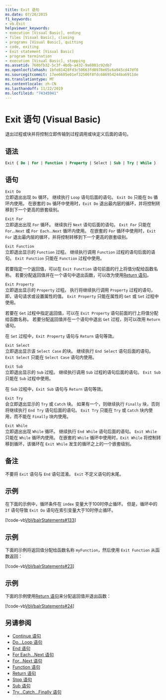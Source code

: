 ```yaml
---
title: Exit 语句
ms.date: 07/20/2015
f1_keywords:
- vb.Exit
helpviewer_keywords:
- execution [Visual Basic], ending
- files [Visual Basic], closing
- programs [Visual Basic], quitting
- code, exiting
- Exit statement [Visual Basic]
- program termination
- execution [Visual Basic], stopping
ms.assetid: 760bfb32-5c3f-4bdb-a432-9a6001c92db7
ms.openlocfilehash: 1bfe81428fd3c50663fd8978e05c6a945cd47df8
ms.sourcegitcommit: 17ee6605e01ef32506f8fdc686954244ba6911de
ms.translationtype: MT
ms.contentlocale: zh-CN
ms.lasthandoff: 11/22/2019
ms.locfileid: "74345941"
---
```

# <a name="exit-statement-visual-basic"></a>Exit 语句 (Visual Basic)

退出过程或块并将控制立即传输到过程调用或块定义后面的语句。

## <a name="syntax"></a>语法

```vb
Exit { Do | For | Function | Property | Select | Sub | Try | While }
```

## <a name="statements"></a>语句

 `Exit Do`  
 立即退出出现 `Do` 循环。 继续执行 `Loop` 语句后面的语句。 `Exit Do` 只能在 `Do` 循环内使用。 在嵌套的 `Do` 循环中使用时，`Exit Do` 退出最内层的循环，并将控制转移到下一个更高的嵌套级别。

 `Exit For`  
 立即退出出现 `For` 循环。 继续执行 `Next` 语句后面的语句。 `Exit For` 只能在 `For`...`Next` 或 `For Each`...`Next` 循环内使用。 在嵌套的 `For` 循环中使用时，`Exit For` 退出最内层的循环，并将控制转移到下一个更高的嵌套级别。

 `Exit Function`  
 立即退出显示的 `Function` 过程。 继续执行调用 `Function` 过程的语句后面的语句。 `Exit Function` 只能在 `Function` 过程中使用。

 若要指定一个返回值，可以在 `Exit Function` 语句前面的行上将值分配给函数名称。 若要分配返回值并在一个语句中退出函数，可以改为使用[Return 语句](return-statement.md)。

 `Exit Property`  
 立即退出显示的 `Property` 过程。 执行将继续执行调用 `Property` 过程的语句，即，语句请求或设置属性的值。 `Exit Property` 只能在属性的 `Get` 或 `Set` 过程中使用。

 若要在 `Get` 过程中指定返回值，可以在 `Exit Property` 语句前面的行上将值分配给函数名称。 若要分配返回值并在一个语句中退出 `Get` 过程，则可以改用 `Return` 语句。

 在 `Set` 过程中，`Exit Property` 语句与 `Return` 语句等效。

 `Exit Select`  
 立即退出显示该 `Select Case` 的块。 继续执行 `End Select` 语句后面的语句。 `Exit Select` 只能在 `Select Case` 语句内使用。

 `Exit Sub`  
 立即退出显示的 `Sub` 过程。 继续执行调用 `Sub` 过程的语句后面的语句。 `Exit Sub` 只能在 `Sub` 过程中使用。

 在 `Sub` 过程中，`Exit Sub` 语句与 `Return` 语句等效。

 `Exit Try`  
 会立即退出显示的 `Try` 或 `Catch` 块。 如果有一个，则继续执行 `Finally` 块，否则将继续执行 `End Try` 语句后面的语句。 `Exit Try` 只能在 `Try` 或 `Catch` 块内使用，而不能在 `Finally` 块内使用。

 `Exit While`  
 立即退出出现 `While` 循环。 继续执行 `End While` 语句后面的语句。 `Exit While` 只能在 `While` 循环内使用。 在嵌套的 `While` 循环中使用时，`Exit While` 将控制转移到循环，该循环在 `Exit While` 发生的循环之上的一个嵌套级别。

## <a name="remarks"></a>备注

不要将 `Exit` 语句与 `End` 语句混淆。 `Exit` 不定义语句的末尾。

## <a name="example"></a>示例

在下面的示例中，循环条件在 `index` 变量大于100时停止循环。 但是，循环中的 `If` 语句导致 `Exit Do` 语句在索引变量大于10时停止循环。

[!code-vb[VbVbalrStatements#133](~/samples/snippets/visualbasic/VS_Snippets_VBCSharp/VbVbalrStatements/VB/class10.vb#133)]

## <a name="example"></a>示例

下面的示例将返回值分配给函数名称 `myFunction`，然后使用 `Exit Function` 从函数返回：

[!code-vb[VbVbalrStatements#23](~/samples/snippets/visualbasic/VS_Snippets_VBCSharp/VbVbalrStatements/VB/Class1.vb#23)]

## <a name="example"></a>示例

下面的示例使用[Return 语句](return-statement.md)来分配返回值并退出函数：

[!code-vb[VbVbalrStatements#24](~/samples/snippets/visualbasic/VS_Snippets_VBCSharp/VbVbalrStatements/VB/Class1.vb#24)]

## <a name="see-also"></a>另请参阅

- [Continue 语句](continue-statement.md)
- [Do...Loop 语句](do-loop-statement.md)
- [End 语句](end-statement.md)
- [For Each...Next 语句](for-each-next-statement.md)
- [For...Next 语句](for-next-statement.md)
- [Function 语句](function-statement.md)
- [Return 语句](return-statement.md)
- [Stop 语句](stop-statement.md)
- [Sub 语句](sub-statement.md)
- [Try...Catch...Finally 语句](try-catch-finally-statement.md)
